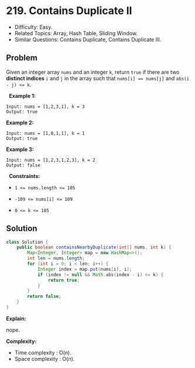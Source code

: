 # 219. Contains Duplicate II

- Difficulty: Easy.
- Related Topics: Array, Hash Table, Sliding Window.
- Similar Questions: Contains Duplicate, Contains Duplicate III.

## Problem

Given an integer array ```nums``` and an integer ```k```, return ```true``` if there are two **distinct indices** ```i``` and ```j``` in the array such that ```nums[i] == nums[j]``` and ```abs(i - j) <= k```.

 
**Example 1:**

```
Input: nums = [1,2,3,1], k = 3
Output: true
```

**Example 2:**

```
Input: nums = [1,0,1,1], k = 1
Output: true
```

**Example 3:**

```
Input: nums = [1,2,3,1,2,3], k = 2
Output: false
```

 
**Constraints:**


	
- ```1 <= nums.length <= 105```
	
- ```-109 <= nums[i] <= 109```
	
- ```0 <= k <= 105```



## Solution

```java
class Solution {
    public boolean containsNearbyDuplicate(int[] nums, int k) {
        Map<Integer, Integer> map = new HashMap<>();
        int len = nums.length;
        for (int i = 0; i < len; i++) {
            Integer index = map.put(nums[i], i);
            if (index != null && Math.abs(index - i) <= k) {
                return true;
            }
        }
        return false;
    }
}
```

**Explain:**

nope.

**Complexity:**

* Time complexity : O(n).
* Space complexity : O(n).
